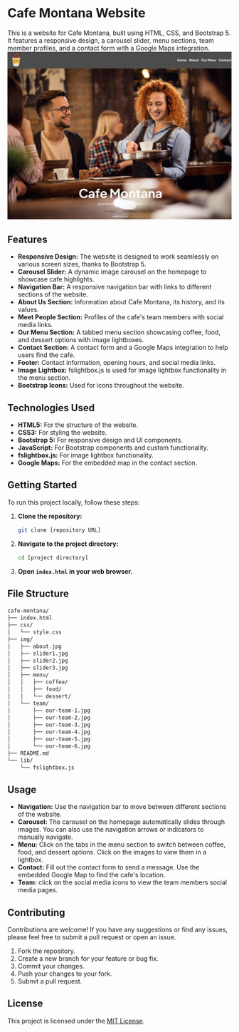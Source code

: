 # Cafe Montana Website

This is a website for Cafe Montana, built using HTML, CSS, and Bootstrap 5. It features a responsive design, a carousel slider, menu sections, team member profiles, and a contact form with a Google Maps integration.
![App Screenshot](./img/image.png)

## Features

- **Responsive Design:** The website is designed to work seamlessly on various screen sizes, thanks to Bootstrap 5.
- **Carousel Slider:** A dynamic image carousel on the homepage to showcase cafe highlights.
- **Navigation Bar:** A responsive navigation bar with links to different sections of the website.
- **About Us Section:** Information about Cafe Montana, its history, and its values.
- **Meet People Section:** Profiles of the cafe's team members with social media links.
- **Our Menu Section:** A tabbed menu section showcasing coffee, food, and dessert options with image lightboxes.
- **Contact Section:** A contact form and a Google Maps integration to help users find the cafe.
- **Footer:** Contact information, opening hours, and social media links.
- **Image Lightbox:** fslightbox.js is used for image lightbox functionality in the menu section.
- **Bootstrap Icons:** Used for icons throughout the website.

## Technologies Used

- **HTML5:** For the structure of the website.
- **CSS3:** For styling the website.
- **Bootstrap 5:** For responsive design and UI components.
- **JavaScript:** For Bootstrap components and custom functionality.
- **fslightbox.js:** For image lightbox functionality.
- **Google Maps:** For the embedded map in the contact section.

## Getting Started

To run this project locally, follow these steps:

1.  **Clone the repository:**

    ```bash
    git clone [repository URL]
    ```

2.  **Navigate to the project directory:**

    ```bash
    cd [project directory]
    ```

3.  **Open `index.html` in your web browser.**

## File Structure

```
cafe-montana/
├── index.html
├── css/
│   └── style.css
├── img/
│   ├── about.jpg
│   ├── slider1.jpg
│   ├── slider2.jpg
│   ├── slider3.jpg
│   ├── menu/
│   │   ├── coffee/
│   │   ├── food/
│   │   └── dessert/
│   └── team/
│       ├── our-team-1.jpg
│       ├── our-team-2.jpg
│       ├── our-team-3.jpg
│       ├── our-team-4.jpg
│       ├── our-team-5.jpg
│       └── our-team-6.jpg
├── README.md
└── lib/
    └── fslightbox.js

```

## Usage

-   **Navigation:** Use the navigation bar to move between different sections of the website.
-   **Carousel:** The carousel on the homepage automatically slides through images. You can also use the navigation arrows or indicators to manually navigate.
-   **Menu:** Click on the tabs in the menu section to switch between coffee, food, and dessert options. Click on the images to view them in a lightbox.
-   **Contact:** Fill out the contact form to send a message. Use the embedded Google Map to find the cafe's location.
-   **Team:** click on the social media icons to view the team members social media pages.

## Contributing

Contributions are welcome! If you have any suggestions or find any issues, please feel free to submit a pull request or open an issue.

1.  Fork the repository.
2.  Create a new branch for your feature or bug fix.
3.  Commit your changes.
4.  Push your changes to your fork.
5.  Submit a pull request.

## License

This project is licensed under the [MIT License](LICENSE).